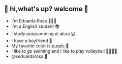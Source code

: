 ## 🍒 hi,what's up? welcome 🍒




- I'm Eduarda Rosa 🙋🏽‍♀️
- I'm a English student 📚
- I study programming at alura 💻
- I have a boyfriend 💑
- My favorite color is purple 💜
- I like to go swiming and I like to play volleyball 🏊🏽‍♀️🏐
- @xeduardarosa 📱

